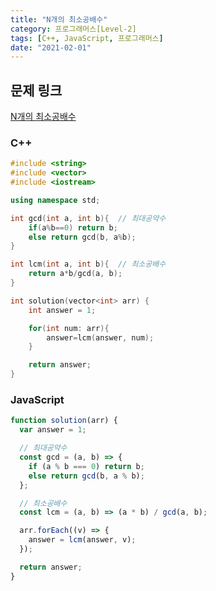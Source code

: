 ```yaml
---
title: "N개의 최소공배수"
category: 프로그래머스[Level-2]
tags: [C++, JavaScript, 프로그래머스]
date: "2021-02-01"
---
```


## 문제 링크

[N개의 최소공배수](https://programmers.co.kr/learn/courses/30/lessons/12953)

### C++

```cpp
#include <string>
#include <vector>
#include <iostream>

using namespace std;

int gcd(int a, int b){  // 최대공약수
    if(a%b==0) return b;
    else return gcd(b, a%b);
}

int lcm(int a, int b){  // 최소공배수
    return a*b/gcd(a, b);
}

int solution(vector<int> arr) {
    int answer = 1;

    for(int num: arr){
        answer=lcm(answer, num);
    }

    return answer;
}
```

### JavaScript

```js
function solution(arr) {
  var answer = 1;

  // 최대공약수
  const gcd = (a, b) => {
    if (a % b === 0) return b;
    else return gcd(b, a % b);
  };

  // 최소공배수
  const lcm = (a, b) => (a * b) / gcd(a, b);

  arr.forEach((v) => {
    answer = lcm(answer, v);
  });

  return answer;
}
```
